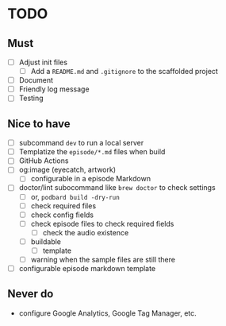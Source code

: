 # TODO

## Must
- [ ] Adjust init files
    - [ ] Add a `README.md` and `.gitignore` to the scaffolded project
- [ ] Document
- [ ] Friendly log message
- [ ] Testing

## Nice to have
- [ ] subcommand `dev` to run a local server
- [ ] Templatize the `episode/*.md` files when build
- [ ] GitHub Actions
- [ ] og:image (eyecatch, artwork)
    - [ ] configurable in a episode Markdown
- [ ] doctor/lint subocommand like `brew doctor` to check settings
    - [ ] or, `podbard build -dry-run`
    - [ ] check required files
    - [ ] check config fields
    - [ ] check episode files to check required fields
        - [ ] check the audio existence
    - [ ] buildable
        - [ ] template
    - [ ] warning when the sample files are still there
- [ ] configurable episode markdown template

## Never do
- configure Google Analytics, Google Tag Manager, etc.
